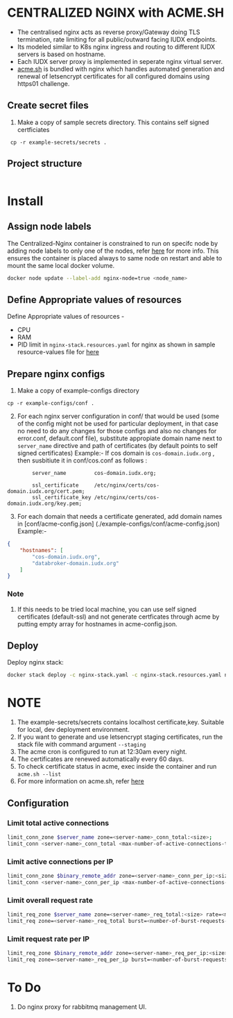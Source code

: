 # CENTRALIZED NGINX with ACME.SH
* The centralised nginx acts as reverse proxy/Gateway doing TLS termination, rate limiting for all public/outward facing IUDX endpoints.
* Its modeled similar to K8s nginx ingress and routing to different IUDX servers is based on hostname. 
* Each IUDX server proxy is implemented in seperate nginx virtual server.
* [acme.sh](https://github.com/acmesh-official/acme.sh#an-acme-shell-script-acmesh) is bundled with nginx which handles automated generation and renewal of letsencrypt certificates for all configured domains using https01 challenge.

## Create secret files
1. Make a copy of sample secrets directory. This contains self signed certficiates
```console
 cp -r example-secrets/secrets .
```

## Project structure
```sh
```

# Install

## Assign node labels

The Centralized-Nginx container is constrained to run on specifc node by adding node labels to only one of the nodes, refer [here](https://docs.docker.com/engine/swarm/services/#placement-constraints) for more info. This ensures the container is placed always to same node on restart and able to mount the same local docker volume.
```sh
docker node update --label-add nginx-node=true <node_name>
```

## Define Appropriate values of resources

Define Appropriate values of resources -
- CPU 
- RAM 
- PID limit 
in `nginx-stack.resources.yaml`  for nginx as shown in sample resource-values file for [here](example-nginx-stack.resources.yaml)

## Prepare nginx configs
1. Make a copy of example-configs directory 
```
cp -r example-configs/conf .
```

2. For each nginx server configuration in conf/ that would be used (some of the config might not be used for particular deployment, in that case no need to do any changes for those configs and also no changes  for error.conf, default.conf file), substitute appropiate domain name next to ``server_name`` directive and path of certificates (by default points to self signed certificates)
Example:- If cos domain is ``cos-domain.iudx.org`` , then susbitiute it in conf/cos.conf as follows :
```
        server_name         cos-domain.iudx.org;

        ssl_certificate     /etc/nginx/certs/cos-domain.iudx.org/cert.pem;
        ssl_certificate_key /etc/nginx/certs/cos-domain.iudx.org/key.pem;

```

3. For each domain that needs a certificate generated, add domain names in [conf/acme-config.json] (./example-configs/conf/acme-config.json)
Example:-
```json
{
    "hostnames": [
        "cos-domain.iudx.org",
        "databroker-domain.iudx.org"
    ]
}
```
### Note
1. If this needs to be tried local machine, you can use self signed certificates (default-ssl) and not generate certficates through acme by putting empty array for hostnames in acme-config.json.
## Deploy
Deploy nginx stack:
```sh
docker stack deploy -c nginx-stack.yaml -c nginx-stack.resources.yaml nginx-stack
```

# NOTE
1. The example-secrets/secrets contains localhost certificate,key. Suitable for local, dev deployment environment.
2. If you want to generate and use letsencrypt staging certificates, run the stack file with command argument `--staging`
3. The acme cron is configured to run at 12:30am every night.
4. The certificates are renewed automatically every 60 days.
5. To check certificate status in acme, exec inside the container and run `acme.sh --list`
6. For more information on acme.sh, refer [here](https://github.com/acmesh-official/acme.sh#an-acme-shell-script-acmesh)

## Configuration

### Limit total active connections
```sh
limit_conn_zone $server_name zone=<server-name>_conn_total:<size>;
limit_conn <server-name>_conn_total <max-number-of-active-connections-to-server>;
```
### Limit active connections per IP
```sh
limit_conn_zone $binary_remote_addr zone=<server-name>_conn_per_ip:<size>;
limit_conn <server-name>_conn_per_ip <max-number-of-active-connections-to-server-per-IP>;
```
### Limit overall request rate
```sh
limit_req_zone $server_name zone=<server-name>_req_total:<size> rate=<max-request-rate-to-server>;
limit_req zone=<server-name>_req_total burst=<number-of-burst-requests-allowed> nodelay;
```
### Limit request rate per IP
```sh
limit_req_zone $binary_remote_addr zone=<server-name>_req_per_ip:<size> rate=<max-request-rate-to-server-per-IP>r/s;
limit_req zone=<server-name>_req_per_ip burst=<number-of-burst-requests-allowed> nodelay;
```

# To Do

1. Do nginx proxy for  rabbitmq management UI.
